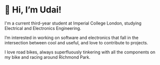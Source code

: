 # 👋 Hi, I’m Udai!

I'm a current third-year student at Imperial College London, studying Electrical and Electronics Engineering.

I’m interested in working on software and electronics that fall in the intersection between cool and useful, and love to contribute to projects.

I love road bikes, always superfluously tinkering with all the components on my bike and racing around Richmond Park.



<!---

I’m currently learning 
- 💞️ I’m looking to collaborate on ...
- 📫 How to reach me ...

udai-arneja/udai-arneja is a ✨ special ✨ repository because its `README.md` (this file) appears on your GitHub profile.
You can click the Preview link to take a look at your changes.
--->
